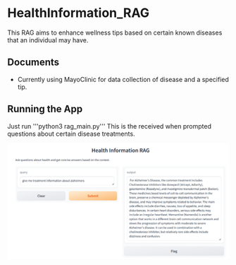 # HealthInformation_RAG

This RAG aims to enhance wellness tips based on certain known diseases that an individual may have.


## Documents
- Currently using MayoClinic for data collection of disease and a specified tip. 

## Running the App
Just run '''python3 rag_main.py''' This is the received when prompted questions about certain disease treatments.

![alt text](deployment/Screenshot%202024-07-13%20220551.png)
